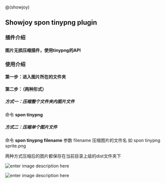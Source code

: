 @(showjoy)

## Showjoy spon tinypng plugin

### 插件介绍
#### 图片无损压缩插件，使用tinypng的API

### 使用介绍
#### 第一步：进入图片所在的文件夹
#### 第二步：（两种形式）
##### 方式一：压缩整个文件夹内图片文件
命令  **spon tinypng** 


##### 方式二：压缩单个图片文件
命令  **spon tinypng filename**
参数 filename 压缩图片的文件名
如 spon tinypng sprite.png

两种方式压缩后的图片都保存在当前目录上级的dist文件夹下


 ![enter image description here](http://cdn1.showjoy.com/images/5a/5a0ee5f2805948068b8aa57e7c796b6a.png)
 
![enter image description here](http://cdn1.showjoy.com/images/6a/6ae22c0fe7ff42928b840d4199cbe12e.png)